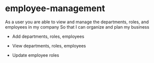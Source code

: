 # employee-management

As a user you are able to view and manage the departments, roles, and employees in my company
So that I can organize and plan my business

  * Add departments, roles, employees

  * View departments, roles, employees

  * Update employee roles

